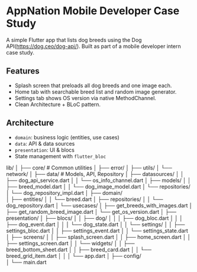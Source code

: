 # AppNation Mobile Developer Case Study

A simple Flutter app that lists dog breeds using the Dog API(https://dog.ceo/dog-api/). Built as part of a mobile developer intern case study.

## Features
- Splash screen that preloads all dog breeds and one image each.
- Home tab with searchable breed list and random image generator.
- Settings tab shows OS version via native MethodChannel.
- Clean Architecture + BLoC pattern.

## Architecture

- `domain`: business logic (entities, use cases)
- `data`: API & data sources
- `presentation`: UI & blocs
- State management with `flutter_bloc`

lib/
│
├── core/                  # Common utilities
│   ├── error/
│   ├── utils/
│   └── network/
│
├── data/                  # Models, API, Repository
│   ├── datasources/
│   │   ├── dog_api_service.dart
│   │   └── os_info_channel.dart
│   ├── models/
│   │   ├── breed_model.dart
│   │   └── dog_image_model.dart
│   └── repositories/
│       └── dog_repository_impl.dart
│
├── domain/                
│   ├── entities/
│   │   └── breed.dart
│   ├── repositories/
│   │   └── dog_repository.dart
│   └── usecases/
│       ├── get_breeds_with_images.dart
│       ├── get_random_breed_image.dart
│       └── get_os_version.dart
│
├── presentation/
│   ├── blocs/
│   │   ├── dog/
│   │   │   ├── dog_bloc.dart
│   │   │   ├── dog_event.dart
│   │   │   └── dog_state.dart
│   │   └── settings/
│   │       ├── settings_bloc.dart
│   │       ├── settings_event.dart
│   │       └── settings_state.dart
│   ├── screens/
│   │    ├── splash_screen.dart
│   │    ├── home_screen.dart
│   │    ├── settings_screen.dart
│   │    └── widgets/
│   │        ├── breed_bottom_sheet.dart
│   │        ├── breed_card.dart
│   │        └── breed_grid_item.dart
│   │ 
│   └── app.dart
│
├── config/               
│
└── main.dart
